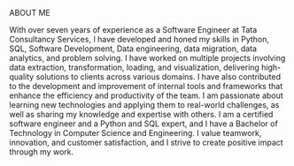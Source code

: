 ABOUT ME

With over seven years of experience as a Software Engineer at Tata Consultancy Services, I have developed and honed my skills in Python, SQL, Software Development, Data engineering, data migration, data analytics, and problem solving. I have worked on multiple projects involving data extraction, transformation, loading, and visualization, delivering high-quality solutions to clients across various domains. I have also contributed to the development and improvement of internal tools and frameworks that enhance the efficiency and productivity of the team. 
I am passionate about learning new technologies and applying them to real-world challenges, as well as sharing my knowledge and expertise with others. I am a certified software engineer and a Python and SQL expert, and I have a Bachelor of Technology in Computer Science and Engineering. I value teamwork, innovation, and customer satisfaction, and I strive to create positive impact through my work.
